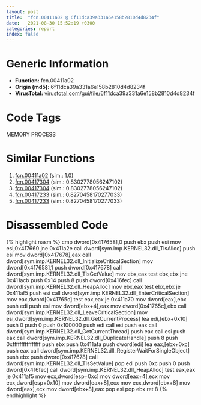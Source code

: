 ```yaml
---
layout: post
title:  "fcn.00411a02 @ 6f11dca39a331a6e158b2810d4d8234f"
date:   2021-08-30 15:52:19 +0300
categories: report
index: false
---
```


# Generic Information
- **Function:** fcn.00411a02
- **Origin (md5):** 6f11dca39a331a6e158b2810d4d8234f
- **VirusTotal:** [virustotal.com/gui/file/6f11dca39a331a6e158b2810d4d8234f][virustotal_ref]

# Code Tags
<span class="tag" id="MEMORY">MEMORY</span>
<span class="tag" id="PROCESS">PROCESS</span>


# Similar Functions

1. [fcn.00411a02][similar_1_ref] (sim.: 1.0)
2. [fcn.00417304][similar_2_ref] (sim.: 0.8302778056247102)
3. [fcn.00417304][similar_3_ref] (sim.: 0.8302778056247102)
4. [fcn.00417233][similar_4_ref] (sim.: 0.8270458170277033)
5. [fcn.00417233][similar_5_ref] (sim.: 0.8270458170277033)


# Disassembled Code

{% highlight nasm %}
cmp dword[0x417658],0
push ebx
push esi
mov esi,0x417660
jne 0x411a2e
call dword[sym.imp.KERNEL32.dll_TlsAlloc]
push esi
mov dword[0x417678],eax
call dword[sym.imp.KERNEL32.dll_InitializeCriticalSection]
mov dword[0x417658],1
push dword[0x417678]
call dword[sym.imp.KERNEL32.dll_TlsGetValue]
mov ebx,eax
test ebx,ebx
jne 0x411acb
push 0x14
push 8
push dword[0x416fec]
call dword[sym.imp.KERNEL32.dll_HeapAlloc]
mov ebx,eax
test ebx,ebx
je 0x411af5
push esi
call dword[sym.imp.KERNEL32.dll_EnterCriticalSection]
mov eax,dword[0x41765c]
test eax,eax
je 0x411a70
mov dword[eax],ebx
push edi
push esi
mov dword[ebx+4],eax
mov dword[0x41765c],ebx
call dword[sym.imp.KERNEL32.dll_LeaveCriticalSection]
mov esi,dword[sym.imp.KERNEL32.dll_GetCurrentProcess]
lea edi,[ebx+0x10]
push 0
push 0
push 0x100000
push edi
call esi
push eax
call dword[sym.imp.KERNEL32.dll_GetCurrentThread]
push eax
call esi
push eax
call dword[sym.imp.KERNEL32.dll_DuplicateHandle]
push 8
push 0xffffffffffffffff
push ebx
push 0x411afa
push dword[edi]
lea eax,[ebx+0xc]
push eax
call dword[sym.imp.KERNEL32.dll_RegisterWaitForSingleObject]
push ebx
push dword[0x417678]
call dword[sym.imp.KERNEL32.dll_TlsSetValue]
pop edi
push 0xc
push 0
push dword[0x416fec]
call dword[sym.imp.KERNEL32.dll_HeapAlloc]
test eax,eax
je 0x411af5
mov ecx,dword[esp+0xc]
mov dword[eax+4],ecx
mov ecx,dword[esp+0x10]
mov dword[eax+8],ecx
mov ecx,dword[ebx+8]
mov dword[eax],ecx
mov dword[ebx+8],eax
pop esi
pop ebx
ret 8
{% endhighlight %}


[similar_1_ref]: /report/fcn.00411a02@fbf34fa6d7da2b8e1de5133a8ca34847
[similar_2_ref]: /report/fcn.00417304@56a02334aea008c131d2741a089910fb
[similar_3_ref]: /report/fcn.00417304@9d452aab9b3572c423f4d04fdfadb250
[similar_4_ref]: /report/fcn.00417233@38222995e97af76fefbfcbebfb4f9df6
[similar_5_ref]: /report/fcn.00417233@146b14fc12cf789043a79d4f548a23bf
[virustotal_ref]: https://www.virustotal.com/gui/file/6f11dca39a331a6e158b2810d4d8234f